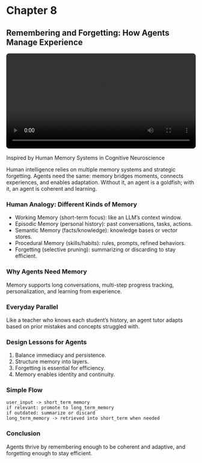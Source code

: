 # Chapter 8

## Remembering and Forgetting: How Agents Manage Experience

<div style="margin: 1rem 0;">
  <video controls playsinline preload="metadata" style="width:100%;max-width:960px;border-radius:8px;background:#000;">
    <source src="Agent_Memory__The_AI_Mind.mp4" type="video/mp4">
    Your browser does not support the video tag. You can
    <a href="Agent_Memory__The_AI_Mind.mp4">download the MP4</a>.
  </video>
</div>

Inspired by Human Memory Systems in Cognitive Neuroscience

Human intelligence relies on multiple memory systems and strategic forgetting. Agents need the same: memory bridges moments, connects experiences, and enables adaptation. Without it, an agent is a goldfish; with it, an agent is coherent and learning.

### Human Analogy: Different Kinds of Memory

- Working Memory (short-term focus): like an LLM’s context window.
- Episodic Memory (personal history): past conversations, tasks, actions.
- Semantic Memory (facts/knowledge): knowledge bases or vector stores.
- Procedural Memory (skills/habits): rules, prompts, refined behaviors.
- Forgetting (selective pruning): summarizing or discarding to stay efficient.

### Why Agents Need Memory

Memory supports long conversations, multi-step progress tracking, personalization, and learning from experience.

### Everyday Parallel

Like a teacher who knows each student’s history, an agent tutor adapts based on prior mistakes and concepts struggled with.

### Design Lessons for Agents

1. Balance immediacy and persistence.
2. Structure memory into layers.
3. Forgetting is essential for efficiency.
4. Memory enables identity and continuity.

### Simple Flow

```
user_input -> short_term_memory
if relevant: promote to long_term_memory
if outdated: summarize or discard
long_term_memory -> retrieved into short_term when needed
```

### Conclusion

Agents thrive by remembering enough to be coherent and adaptive, and forgetting enough to stay efficient.

